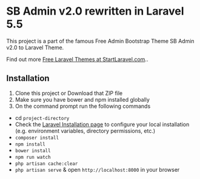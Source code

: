 # SB Admin v2.0 rewritten in Laravel 5.5

This project is a part of the famous Free Admin Bootstrap Theme SB Admin v2.0 to Laravel Theme.

Find out more [Free Laravel Themes at StartLaravel.com](http://www.startlaravel.com/)..

## Installation

1. Clone this project or Download that ZIP file
2. Make sure you have bower and npm installed globally
3. On the command prompt run the following commands
- cd `project-directory`
- Check the [Laravel Installation page](https://laravel.com/docs/5.5/installation) to configure your local installation (e.g. environment variables, directory permissions, etc.)
- `composer install`
- `npm install`
- `bower install`
- `npm run watch`
- `php artisan cache:clear`
- `php artisan serve` & open `http://localhost:8000` in your browser
